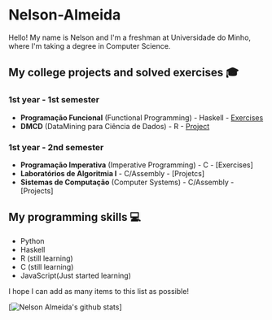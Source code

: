# Nelson-Almeida 
Hello! My name is Nelson and I'm a freshman at Universidade do Minho, where I'm taking a degree in Computer Science.


## My college projects and solved exercises 🎓 
### 1st year - 1st semester 
- **Programação Funcional** (Functional Programming) - Haskell - [Exercises](https://github.com/NelsonAlmeida-18/UniversidadePF) 
- **DMCD** (DataMining para Ciência de Dados) - R - [Project](https://github.com/NelsonAlmeida-18/DMCD)

### 1st year - 2nd semester 
- **Programação Imperativa** (Imperative Programming) - C - [Exercises]
- **Laboratórios de Algoritmia I** - C/Assembly - [Projetcs]
- **Sistemas de Computação** (Computer Systems) - C/Assembly - [Projects] 


## My programming skills 💻 
- Python 
- Haskell 
- R (still learning) 
- C (still learning)
- JavaScript(Just started learning)

I hope I can add as many items to this list as possible!





[![Nelson Almeida's github stats](https://github-readme-stats.vercel.app/api?username=NelsonAlmeida-18&show_icons=true&theme=cobalt)]


